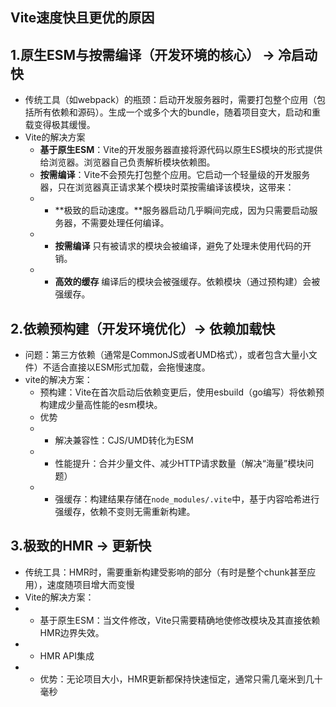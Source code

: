 ## Vite速度快且更优的原因

## 1.原生ESM与按需编译（开发环境的核心） -> 冷启动快
- 传统工具（如webpack）的瓶颈：启动开发服务器时，需要打包整个应用（包括所有依赖和源码）。生成一个或多个大的bundle，随着项目变大，启动和重载变得极其缓慢。
- Vite的解决方案
  - **基于原生ESM**：Vite的开发服务器直接将源代码以原生ES模块的形式提供给浏览器。浏览器自己负责解析模块依赖图。
  - **按需编译**：Vite不会预先打包整个应用。它启动一个轻量级的开发服务器，只在浏览器真正请求某个模块时菜按需编译该模块，这带来：
  - - **极致的启动速度。**服务器启动几乎瞬间完成，因为只需要启动服务器，不需要处理任何编译。
  - - **按需编译** 只有被请求的模块会被编译，避免了处理未使用代码的开销。
  - - **高效的缓存** 编译后的模块会被强缓存。依赖模块（通过预构建）会被强缓存。

## 2.依赖预构建（开发环境优化）-> 依赖加载快
- 问题：第三方依赖（通常是CommonJS或者UMD格式），或者包含大量小文件）不适合直接以ESM形式加载，会拖慢速度。
- vite的解决方案：
  - 预构建：Vite在首次启动后依赖变更后，使用esbuild（go编写）将依赖预构建成少量高性能的esm模块。
  - 优势
  - - 解决兼容性：CJS/UMD转化为ESM
  - - 性能提升：合并少量文件、减少HTTP请求数量（解决“海量”模块问题）
  - - 强缓存：构建结果存储在`node_modules/.vite`中，基于内容哈希进行强缓存，依赖不变则无需重新构建。

## 3.极致的HMR -> 更新快
- 传统工具：HMR时，需要重新构建受影响的部分（有时是整个chunk甚至应用），速度随项目增大而变慢
- Vite的解决方案：
- - 基于原生ESM：当文件修改，Vite只需要精确地使修改模块及其直接依赖HMR边界失效。
- - HMR API集成
- - 优势：无论项目大小，HMR更新都保持快速恒定，通常只需几毫米到几十毫秒

